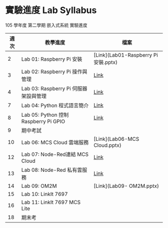 # 實驗進度 Lab Syllabus

105 學年度 第二學期 嵌入式系統 實驗進度

|週次	|	教學進度							| 檔案 |
|-------|---------------------------		| ---	|
| 2	|	Lab 01: Raspberry Pi 安裝			|[Link](Lab01-Raspberry Pi安裝.pptx)|
| 3	|	Lab 02: Raspberry Pi 操作與管理		|[Link](Lab02-RPi基礎操作與管理.pptx)
| 4	|	Lab 03: Raspberry Pi 伺服器架設與管理	|[Link](Lab03-RPi伺服器管理.pptx)|
| 7	|	Lab 04: Python 程式語言簡介			|[Link](Lab04-Python.pptx)|
| 8	|	Lab 05: Python 控制 Raspberry Pi GPIO|[Link](Lab05-RPi_GPIO.pptx)|
| 9	|	期中考試								|
|10	|	Lab 06: MCS Cloud 雲端服務			|[Link](Lab06-MCS Cloud.pptx)|
|12	|	Lab 07: Node-Red連結 MCS Cloud		|[Link](Lab07-Node-Red.pptx)|
|13 |	Lab 08: Node-Red 私有雲服務			|[Link](Lab08-Node-Red-Server.pptx)|
|14	|	Lab 09: OM2M						|[Link](Lab09- OM2M.pptx)|
|15	|	Lab 10: LinkIt 7697					|
|16	|	Lab 11: LinkIt 7697 MCS Lite 		||
|18	|	期末考								|